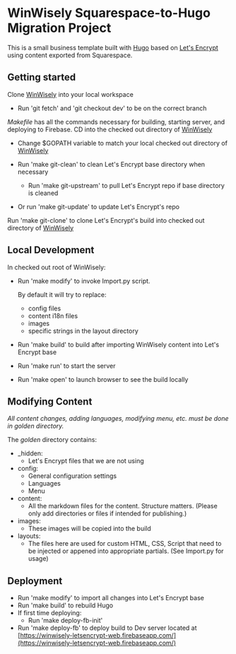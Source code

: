 # WinWisely Squarespace-to-Hugo Migration Project

This is a small business template built with [Hugo](https://github.com/gohugoio/hugo) based on [Let's Encrypt](https://github.com/letsencrypt) using content exported from Squarespace.  

## Getting started

Clone [WinWisely](https://github.com/winwisely99/web.git) into your local workspace

- Run 'git fetch' and 'git checkout dev' to be on the correct branch

*Makefile* has all the commands necessary for building, starting server, and deploying to Firebase.  CD into the checked out directory of [WinWisely](https://github.com/winwisely99/web.git)

- Change $GOPATH variable to match your local checked out directory of [WinWisely](https://github.com/winwisely99/web.git)

- Run 'make git-clean' to clean Let's Encrypt base directory when necessary
  - Run 'make git-upstream' to pull Let's Encrypt repo if base directory is cleaned
- Or run 'make git-update' to update Let's Encrypt's repo

Run 'make git-clone' to clone Let's Encrypt's build into checked out directory of [WinWisely](https://github.com/winwisely99/web.git)

## Local Development

In checked out root of WinWisely:

- Run 'make modify' to invoke Import.py script. 

  By default it will try to replace:
    - config files
    - content i18n files
    - images
    - specific strings in the layout directory 

- Run 'make build' to build after importing WinWisely content into Let's Encrypt base

- Run 'make run' to start the server

- Run 'make open' to launch browser to see the build locally

## Modifying Content

*All content changes, adding languages, modifying menu, etc. must be done in _golden_ directory.*

The _golden_ directory contains:
- _hidden:
  - Let's Encrypt files that we are not using
- config:
  - General configuration settings
  - Languages
  - Menu
- content:
  - All the markdown files for the content.  Structure matters. (Please only add directories or files if intended for publishing.)
- images:
  - These images will be copied into the build
- layouts:
  - The files here are used for custom HTML, CSS, Script that need to be injected or appened into appropriate partials. (See Import.py for usage)

## Deployment

- Run 'make modify' to import all changes into Let's Encrypt base
- Run 'make build' to rebuild Hugo
- If first time deploying:
  - Run 'make deploy-fb-init'
- Run 'make deploy-fb' to deploy build to Dev server located at [https://winwisely-letsencrypt-web.firebaseapp.com/](https://winwisely-letsencrypt-web.firebaseapp.com/)

